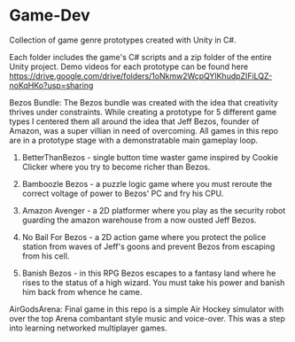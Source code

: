 # Game-Dev
Collection of game genre prototypes created with Unity in C#.

Each folder includes the game's C# scripts and a zip folder of the entire Unity project. Demo videos for each prototype can be found here https://drive.google.com/drive/folders/1oNkmw2WcpQYlKhudpZIFiLQZ-noKqHKo?usp=sharing

Bezos Bundle:
The Bezos bundle was created with the idea that creativity thrives under constraints. While creating a prototype for 5 different game types I centered them all around the idea that Jeff Bezos, founder of Amazon, was a super villian in need of overcoming. All games in this repo are in a prototype stage with a demonstratable main gameplay loop.

1. BetterThanBezos - single button time waster game inspired by Cookie Clicker where you try to become richer than Bezos.

2. Bamboozle Bezos - a puzzle logic game where you must reroute the correct voltage of power to Bezos' PC and fry his CPU.

3. Amazon Avenger - a 2D platformer where you play as the security robot guarding the amazon warehouse from a now ousted Jeff Bezos.

4. No Bail For Bezos - a 2D action game where you protect the police station from waves of Jeff's goons and prevent Bezos from escaping from his cell.

5. Banish Bezos - in this RPG Bezos escapes to a fantasy land where he rises to the status of a high wizard. You must take his power and banish him back from whence he came.

AirGodsArena:
Final game in this repo is a simple Air Hockey simulator with over the top Arena combantant style music and voice-over. This was a step into learning networked multiplayer games.
